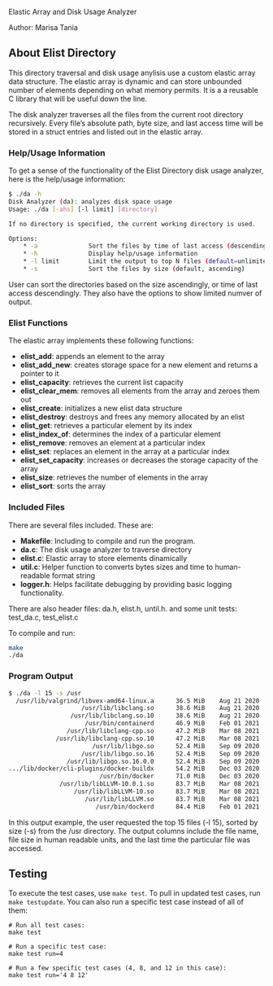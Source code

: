 Elastic Array and Disk Usage Analyzer

Author: Marisa Tania  

## About Elist Directory

This directory traversal and disk usage anylisis use a custom elastic array data structure. The elastic array is dynamic and can store unbounded number of elements depending on what memory permits. It is a a reusable C library that will be useful down the line.

The disk analyzer traverses all the files from the current root directory recursively. Every file’s absolute path, byte size, and last access time will be stored in a struct entries and listed out in the elastic array.

### Help/Usage Information
To get a sense of the functionality of the Elist Directory disk usage analyzer, here is the help/usage information:
```bash
$ ./da -h
Disk Analyzer (da): analyzes disk space usage
Usage: ./da [-ahs] [-l limit] [directory]

If no directory is specified, the current working directory is used.

Options:
    * -a              Sort the files by time of last access (descending)
    * -h              Display help/usage information
    * -l limit        Limit the output to top N files (default=unlimited)
    * -s              Sort the files by size (default, ascending)
```
User can sort the directories based on the size ascendingly, or time of last access descendingly. They also have the options to show limited numver of output.

### Elist Functions
The elastic array implements these following functions:
- <b>elist_add</b>: appends an element to the array
- <b>elist_add_new</b>: creates storage space for a new element and returns a pointer to it
- <b>elist_capacity</b>: retrieves the current list capacity
- <b>elist_clear_mem</b>: removes all elements from the array and zeroes them out
- <b>elist_create</b>: initializes a new elist data structure
- <b>elist_destroy</b>: destroys and frees any memory allocated by an elist
- <b>elist_get</b>: retrieves a particular element by its index
- <b>elist_index_of</b>: determines the index of a particular element
- <b>elist_remove</b>: removes an element at a particular index
- <b>elist_set</b>: replaces an element in the array at a particular index
- <b>elist_set_capacity</b>: increases or decreases the storage capacity of the array
- <b>elist_size</b>: retrieves the number of elements in the array
- <b>elist_sort</b>: sorts the array


### Included Files
There are several files included. These are:
   - <b>Makefile</b>: Including to compile and run the program.
   - <b>da.c</b>: The disk usage analyzer to traverse directory
   - <b>elist.c</b>: Elastic array to store elements dinamically
   - <b>util.c</b>: Helper function to converts bytes sizes and time to human-readable format string
   - <b>logger.h</b>: Helps facilitate debugging by providing basic logging functionality.

There are also header files: da.h, elist.h, until.h.
and some unit tests: test_da.c, test_elist.c

To compile and run:

```bash
make
./da
```


### Program Output
```bash
$ ./da -l 15 -s /usr
  /usr/lib/valgrind/libvex-amd64-linux.a      36.5 MiB    Aug 21 2020
                    /usr/lib/libclang.so      38.6 MiB    Aug 21 2020
                 /usr/lib/libclang.so.10      38.6 MiB    Aug 21 2020
                     /usr/bin/containerd      46.9 MiB    Feb 01 2021
                /usr/lib/libclang-cpp.so      47.2 MiB    Mar 08 2021
             /usr/lib/libclang-cpp.so.10      47.2 MiB    Mar 08 2021
                       /usr/lib/libgo.so      52.4 MiB    Sep 09 2020
                    /usr/lib/libgo.so.16      52.4 MiB    Sep 09 2020
                /usr/lib/libgo.so.16.0.0      52.4 MiB    Sep 09 2020
.../lib/docker/cli-plugins/docker-buildx      54.2 MiB    Dec 03 2020
                         /usr/bin/docker      71.0 MiB    Dec 03 2020
              /usr/lib/libLLVM-10.0.1.so      83.7 MiB    Mar 08 2021
                  /usr/lib/libLLVM-10.so      83.7 MiB    Mar 08 2021
                     /usr/lib/libLLVM.so      83.7 MiB    Mar 08 2021
                        /usr/bin/dockerd      84.4 MiB    Feb 01 2021
```

In this output example, the user requested the top 15 files (-l 15), sorted by size (-s) from the /usr directory. 
The output columns include the file name, file size in human readable units, and the last time the particular file was accessed.

## Testing

To execute the test cases, use `make test`. To pull in updated test cases, run `make testupdate`. You can also run a specific test case instead of all of them:

```
# Run all test cases:
make test

# Run a specific test case:
make test run=4

# Run a few specific test cases (4, 8, and 12 in this case):
make test run='4 8 12'
```
